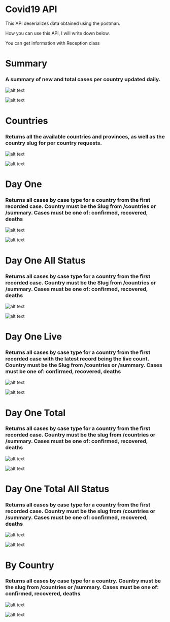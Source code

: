 # Covid19 API
This API deserializes data obtained using the postman.

How you can use this API, I will write down below.

You can get information with Reception class 

# Summary
### A summary of new and total cases per country updated daily.

![alt text](https://i.ibb.co/8rb3s9v/2021-01-13-174246.png)

![alt text](https://i.ibb.co/sstsTj8/image.png)

# Countries
### Returns all the available countries and provinces, as well as the country slug for per country requests.

![alt text](https://i.ibb.co/qJHxqvN/image.png)

![alt text](https://i.ibb.co/PYtCh4p/image.png)

# Day One
### Returns all cases by case type for a country from the first recorded case. Country must be the Slug from /countries or /summary. Cases must be one of: confirmed, recovered, deaths

![alt text](https://i.ibb.co/1GwBQ4Q/image.png)

![alt text](https://i.ibb.co/PQJbY22/image.png)

# Day One All Status
### Returns all cases by case type for a country from the first recorded case. Country must be the Slug from /countries or /summary. Cases must be one of: confirmed, recovered, deaths

![alt text](https://i.ibb.co/QD0MKgk/image.png)

![alt text](https://i.ibb.co/2spCJ4Y/image.png)

# Day One Live
### Returns all cases by case type for a country from the first recorded case with the latest record being the live count. Country must be the Slug from /countries or /summary. Cases must be one of: confirmed, recovered, deaths

![alt text](https://i.ibb.co/5WkKNTt/image.png)

![alt text](https://i.ibb.co/qF27VR6/image.png)

# Day One Total
### Returns all cases by case type for a country from the first recorded case. Country must be the slug from /countries or /summary. Cases must be one of: confirmed, recovered, deaths

![alt text](https://i.ibb.co/JHRnYsB/image.png)

![alt text](https://i.ibb.co/89dJ2Gb/image.png)

# Day One Total All Status
### Returns all cases by case type for a country from the first recorded case. Country must be the slug from /countries or /summary. Cases must be one of: confirmed, recovered, deaths

![alt text](https://i.ibb.co/SmmYGDM/image.png)

![alt text](https://i.ibb.co/JtQv9JC/image.png)

# By Country
### Returns all cases by case type for a country. Country must be the slug from /countries or /summary. Cases must be one of: confirmed, recovered, deaths

![alt text](https://i.ibb.co/7gfY1mG/2021-01-13-225030.png)

![alt text](https://i.ibb.co/B44XKxh/image.png)
